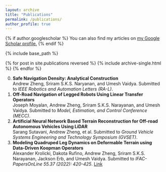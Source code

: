 ```yaml
---
layout: archive
title: "Publications"
permalink: /publications/
author_profile: true
---
```


{% if author.googlescholar %}
  You can also find my articles on <u><a href="{{author.googlescholar}}">my Google Scholar profile</a>.</u>
{% endif %}

{% include base_path %}

{% for post in site.publications reversed %}
  {% include archive-single.html %}
{% endfor %}

<!--## Publications -->
0. **Safe Navigation Density: Analytical Construction** \
   Andrew Zheng, Sriram S.K.S. Naryanan, and Umesh Vaidya. Submitted to _IEEE Robotics and Automation Letters (RA-L)_.
0. **Off-Road Navigation of Legged Robots Using Linear Transfer Operators**\
   Joseph Moyalan, Andrew Zheng, Sriram S.K.S. Narayanan, and Umesh Vaidya. Submitted to _Model, Estimation, and Control Conference (MECC)_.
0. **Artificial Neural Network Based Terrain Reconstruction for Off-road Autonomous Vehicles Using LiDAR** \
   Sarang Sutavani, Andrew Zheng, et al. Submitted to _Ground Vehicle Systems Engineering and Technology Symposium (GVSET)_.
0. **Modeling Quadruped Leg Dynamics on Deformable Terrain using Data-Driven Koopman Operators**\
   Alexander Krolicki, Dakota Rufino, Andrew Zheng, Sriram S.K.S. Narayanan, Jackson Erb, and Umesh Vaidya. Submitted to _IFAC-PapersOnLine 55.37 (2022): 420-425_. [Link](https://www.sciencedirect.com/science/article/pii/S2405896322028622)

